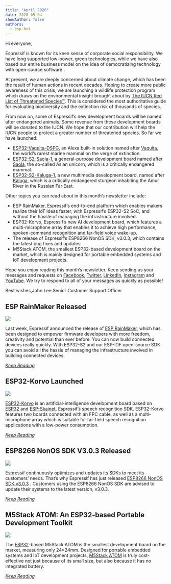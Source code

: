 ```yaml
---
title: "April 2020"
date: 2020-05-04
showAuthor: false
authors: 
  - esp-bot
---
```

Hi everyone,

Espressif is known for its keen sense of corporate social responsibility. We have long supported low-power, green technologies, while we have also based our entire business model on the idea of democratizing technology with open-source software .

At present, we are deeply concerned about climate change, which has been the result of human actions in recent decades. Hoping to create more public awareness of this crisis, we are launching a wildlife protection program which draws on the environmental insight brought about by [The IUCN Red List of Threatened Species™](https://www.iucn.org/zh-hans/node/24442). This is considered the most authoritative guide for evaluating biodiversity and the extinction risk of thousands of species.

From now on, some of Espressif’s new development boards will be named after endangered animals. Some revenue from these development boards will be donated to the IUCN. We hope that our contribution will help the IUCN people to protect a greater number of threatened species. So far we have launched:

- [ESP32-Vaquita-DSPG](https://github.com/espressif/esp-va-sdk/blob/master/docs/en/hw-reference/esp32/user-guide-esp32-vaquita-dspg.md), an Alexa built-in solution named after [Vaquita](https://www.worldwildlife.org/species/vaquita), the world’s rarest marine mammal on the verge of extinction.
- [ESP32-S2-Saola-1](https://docs.espressif.com/projects/esp-idf/en/latest/esp32s2/hw-reference/esp32s2/user-guide-saola-1-v1.2.html), a general-purpose development board named after [Saola](https://www.worldwildlife.org/species/saola), the so-called Asian unicorn, which is a critically endangered mammal.
- [ESP32-S2-Kaluga-1](https://www.espressif.com/en/news/ESP32-S2-mass-production), a new multimedia development board, named after [Kaluga](https://www.iucnredlist.org/species/10268/3186676), which is a critically endangered sturgeon inhabiting the Amur River in the Russian Far East.

Other topics you can read about in this month’s newsletter include:

- ESP RainMaker, Espressif’s end-to-end platform which enables makers realize their IoT ideas faster, with Espressif’s ESP32-S2 SoC, and without the hassle of managing the infrastructure involved.
- ESP32-Korvo, Espressif’s new AI development board, which features a multi-microphone array that enables it to achieve high performance, spoken-command recognition and far-field voice wake-up.
- The release of Espressif’s ESP8266 NonOS SDK, v3.0.3, which contains the latest bug fixes and updates.
- M5Stack ATOM, the smallest ESP32-based development board on the market, which is mainly designed for portable embedded systems and IoT development projects.

Hope you enjoy reading this month’s newsletter. Keep sending us your messages and requests on [Facebook](https://www.facebook.com/espressif/), [Twitter](https://twitter.com/EspressifSystem), [LinkedIn](https://www.linkedin.com/company/espressif-systems/), [Instagram](https://www.instagram.com/espressif_systems/) and [YouTube](https://www.youtube.com/channel/UCDBWNF7CJ2U5eLGT7o3rKog). We try to respond to all of your messages as quickly as possible!

Best wishes,John Lee.Senior Customer Support Officer

## ESP RainMaker Released

![](https://miro.medium.com/v2/resize:fit:640/format:webp/0*oMo8wLEjU3SVXFhc.png)

Last week, Espressif announced the release of [ESP RainMaker](https://rainmaker.espressif.com/), which has been designed to empower firmware developers with more freedom, creativity and potential than ever before. You can now build connected devices really quickly. With ESP32-S2 and our ESP-IDF open-source SDK you can avoid all the hassle of managing the infrastructure involved in building connected devices.

[*Keep Reading*](https://www.espressif.com/en/news/ESP-RainMaker)

## ESP32-Korvo Launched

![](https://miro.medium.com/v2/resize:fit:640/format:webp/0*R2CSKgXWspXzfJii.png)

[ESP32-Korvo](https://github.com/espressif/esp-skainet/blob/master/docs/en/hw-reference/esp32/user-guide-esp32-korvo-v1.1.md) is an artificial-intelligence development board based on [ESP32](https://www.espressif.com/en/products/hardware/esp32/overview) and [ESP-Skainet](https://www.espressif.com/en/products/software/esp-skainet/overview), Espressif’s speech recognition SDK. ESP32-Korvo features two boards connected with an FPC cable, as well as a multi-microphone array which is suitable for far-field speech recognition applications with a low-power consumption.

[*Keep Reading*](https://www.espressif.com/en/news/ESP32-Korvo)

## ESP8266 NonOS SDK V3.0.3 Released

![](https://miro.medium.com/v2/resize:fit:640/format:webp/0*oQhPcxmtsP7v4CzV.png)

Espressif continuously optimizes and updates its SDKs to meet its customers’ needs. That’s why Espressif has just released [ESP8266 NonOS SDK v3.0.3](https://github.com/espressif/ESP8266_NONOS_SDK/releases) . Customers using the ESP8266 NonOS SDK are advised to update their systems to the latest version, v3.0.3.

[*Keep Reading*](https://www.espressif.com/en/news/ESP8266_NonOS_3.0.3)

## M5Stack ATOM: An ESP32-based Portable Development Toolkit

![](https://miro.medium.com/v2/resize:fit:640/format:webp/0*IKJCrCt7e7d2jMZ6.png)

The [ESP32](https://www.espressif.com/en/products/hardware/esp32/overview)-based M5Stack ATOM is the smallest development board on the market, measuring only 24×24mm. Designed for portable embedded systems and IoT development projects, [M5Stack ATOM](https://m5stack.com/products/atom-matrix-esp32-development-kit) is truly cost-effective not just because of its small size, but also because it has no integrated battery.

[*Keep Reading*](https://www.espressif.com/en/news/M5Stack_ATOM_ESP32)
